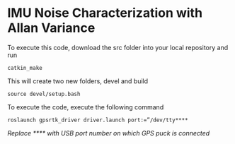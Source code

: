 # IMU Noise Characterization with Allan Variance

To execute this code, download the src folder into your local repository and run
```
catkin_make
```
This will create two new folders, devel and build
```
source devel/setup.bash
```
To execute the code, execute the following command
```
roslaunch gpsrtk_driver driver.launch port:=”/dev/tty****
```
*Replace **** with USB port number on which GPS puck is connected*


